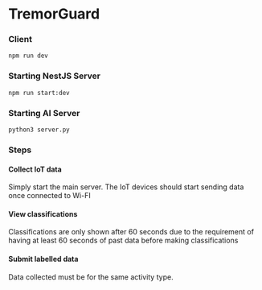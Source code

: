 # TremorGuard

### Client
```
npm run dev
```

### Starting NestJS Server
```
npm run start:dev
```

### Starting AI Server
```
python3 server.py
```

### Steps
#### Collect IoT data
Simply start the main server. The IoT devices should start sending data once connected to Wi-FI

#### View classifications
Classifications are only shown after 60 seconds due to the requirement of having at least 60 seconds of past data before making classifications

#### Submit labelled data
Data collected must be for the same activity type. 